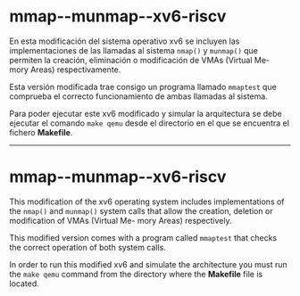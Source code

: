 # mmap--munmap--xv6-riscv

En esta modificación del sistema operativo xv6 se incluyen las implementaciones de las llamadas al sistema `nmap()` y `munmap()` que permiten la creación, eliminación o modificación de VMAs (Virtual Me-
mory Areas) respectivamente.

Esta versión modificada trae consigo un programa llamado `mmaptest` que comprueba el correcto funcionamiento de ambas llamadas al sistema.

Para poder ejecutar este xv6 modificado y simular la arquitectura se debe ejecutar el comando `make qemu` desde el directorio en el que se encuentra el fichero **Makefile**.

-------------------------------------------------

# mmap--munmap--xv6-riscv

This modification of the xv6 operating system includes implementations of the `nmap()` and `munmap()` system calls that allow the creation, deletion or modification of VMAs (Virtual Me-
mory Areas) respectively.

This modified version comes with a program called `mmaptest` that checks the correct operation of both system calls.

In order to run this modified xv6 and simulate the architecture you must run the `make qemu` command from the directory where the **Makefile** file is located.
